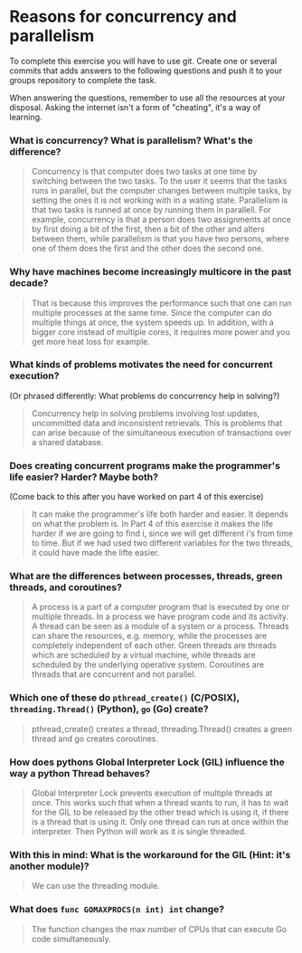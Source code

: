 # Reasons for concurrency and parallelism


To complete this exercise you will have to use git. Create one or several commits that adds answers to the following questions and push it to your groups repository to complete the task.

When answering the questions, remember to use all the resources at your disposal. Asking the internet isn't a form of "cheating", it's a way of learning.

 ### What is concurrency? What is parallelism? What's the difference?
 > Concurrency is that computer does two tasks at one time by switching between the two tasks. To the user it seems that the tasks runs in parallel, but the computer changes between multiple tasks, by setting the ones it is not working with in a wating state. Parallelism is that two tasks is runned at once by running them in parallell. For example, concurrency is that a person does two assignments at once by first doing a bit of the first, then a bit of the other and alters between them, while parallelism is that you have two persons, where one of them does the first and the other does the second one.
 
 ### Why have machines become increasingly multicore in the past decade?
 > That is because this improves the performance such that one can run multiple processes at the same time. Since the computer can do multiple things at once, the system speeds up. In addition, with a bigger core instead of multiple cores, it requires more power and you get more heat loss for example. 
 
 ### What kinds of problems motivates the need for concurrent execution?
 (Or phrased differently: What problems do concurrency help in solving?)
 > Concurrency help in solving problems involving lost updates, uncommitted data and inconsistent retrievals. This is problems that can arise because of the simultaneous execution of transactions over a shared database.
 
 ### Does creating concurrent programs make the programmer's life easier? Harder? Maybe both?
 (Come back to this after you have worked on part 4 of this exercise)
 > It can make the programmer's life both harder and easier. It depends on what the problem is. In Part 4 of this exercise it makes the life harder if we are going to find i, since we will get different i's from time to time. But if we had used two different variables for the two threads, it could have made the lifte easier.
 
 ### What are the differences between processes, threads, green threads, and coroutines?
 > A process is a part of a computer program that is executed by one or multiple threads. In a process we have program code and its activity. A thread can be seen as a module of a system or a process. Threads can share the resources, e.g. memory, while the processes are completely independent of each other. Green threads are threads which are scheduled by a virtual machine, while threads are scheduled by the underlying operative system. Coroutines are threads that are concurrent and not parallel.
 
 ### Which one of these do `pthread_create()` (C/POSIX), `threading.Thread()` (Python), `go` (Go) create?
 > pthread_create() creates a thread, threading.Thread() creates a green thread and go creates coroutines.
 
 ### How does pythons Global Interpreter Lock (GIL) influence the way a python Thread behaves?
 > Global Interpreter Lock prevents execution of multiple threads at once. This works such that when a thread wants to run, it has to wait for the GIL to be released by the other tread which is using it, if there is a thread that is using it. Only one thread can run at once within the interpreter. Then Python will work as it is single threaded. 

 ### With this in mind: What is the workaround for the GIL (Hint: it's another module)?
 > We can use the threading module.
 
 ### What does `func GOMAXPROCS(n int) int` change? 
 > The function changes the max number of CPUs that can execute Go code simultaneously.

